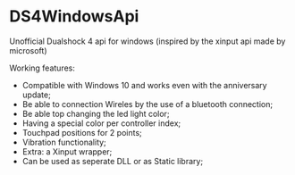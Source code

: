 # DS4WindowsApi
Unofficial Dualshock 4 api for windows
(inspired by the xinput api made by microsoft)

Working features:
- Compatible with Windows 10 and works even with the anniversary update;
- Be able to connection Wireles by the use of a bluetooth connection;
- Be able top changing the led light color;
- Having a special color per controller index;
- Touchpad positions for 2 points;
- Vibration functionality;
- Extra: a Xinput wrapper;
- Can be used as seperate DLL or as Static library;
